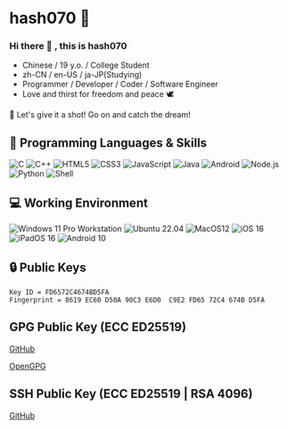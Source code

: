 # hash070 🔭

### Hi there 👋 , this is hash070

- Chinese / 19 y.o. / College Student
- zh-CN / en-US / ja-JP(Studying)
- Programmer / Developer / Coder / Software Engineer
- Love and thirst for freedom and peace 🕊️

💖 Let's give it a shot! Go on and catch the dream!

## 🌱 Programming Languages & Skills

![C](https://img.shields.io/badge/-C-a8b9cc?style=flat-square&logo=C&logoColor=fff)
![C++](https://img.shields.io/badge/-C%2b%2b-00599c?style=flat-square&logo=C%2b%2b&logoColor=fff)
![HTML5](https://img.shields.io/badge/-HTML5-e34f26?style=flat-square&logo=HTML5&logoColor=fff)
![CSS3](https://img.shields.io/badge/-CSS3-1572b6?style=flat-square&logo=CSS3&labelColor=1572b6)
![JavaScript](https://img.shields.io/badge/-JavaScript-f7df1e?style=flat-square&logo=JavaScript&labelColor=f7df1e&logoColor=000)
![Java](https://img.shields.io/badge/-Java-007396?style=flat-square&logo=Java&logoColor=fff)
![Android](https://img.shields.io/badge/-Android-3ddc84?style=flat-square&logo=android&logoColor=fff)
![Node.js](https://img.shields.io/badge/-Node.js-339933?style=flat-square&logo=Node.js&logoColor=fff)
![Python](https://img.shields.io/badge/-Python-3776ab?style=flat-square&logo=python&logoColor=fff)
![Shell](https://img.shields.io/badge/-Shell-4eaa25?style=flat-square&logo=gnu%20bash&logoColor=fff)

## 💻 Working Environment

![Windows 11 Pro Workstation](https://img.shields.io/badge/Windows%2011%20Pro%20Workstation-00adef?style=flat-square&logo=windows&logoColor=ffffff)
![Ubuntu 22.04](https://img.shields.io/badge/Ubuntu%2022.04-dd4814?style=flat-square&logo=ubuntu&logoColor=ffffff)
![MacOS12](https://img.shields.io/badge/MacOS%2012-000000?style=flat-square&logo=apple&logoColor=ffffff)
![iOS 16](https://img.shields.io/badge/iOS%2016-000000?style=flat-square&logo=apple&logoColor=ffffff)
![iPadOS 16](https://img.shields.io/badge/iPadOS%2016-000000?style=flat-square&logo=apple&logoColor=ffffff)
![Android 10](https://img.shields.io/badge/Android%2010-3ddc84?style=flat-square&logo=android&logoColor=ffffff)

## 🔒 Public Keys

```
Key ID = FD6572C4674BD5FA
Fingerprint = 8619 EC60 D50A 90C3 E6D0  C9E2 FD65 72C4 674B D5FA
```

## GPG Public Key (ECC ED25519)

[GitHub](https://github.com/hash070.gpg)

[OpenGPG](https://keys.openpgp.org/vks/v1/by-fingerprint/8619EC60D50A90C3E6D0C9E2FD6572C4674BD5FA)

## SSH Public Key (ECC ED25519 | RSA 4096)

[GitHub](https://github.com/hash070.keys)